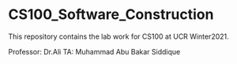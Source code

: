 # CS100_Software_Construction
This repository contains the lab work for CS100 at UCR Winter2021.

Professor: Dr.Ali
TA: Muhammad Abu Bakar Siddique
